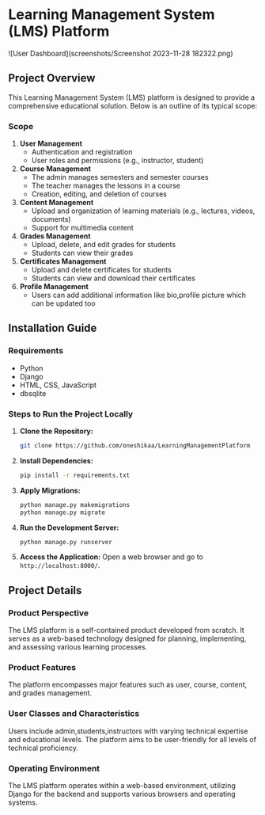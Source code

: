 # Learning Management System (LMS) Platform

![User Dashboard](screenshots/Screenshot 2023-11-28 182322.png)


## Project Overview

This Learning Management System (LMS) platform is designed to provide a comprehensive educational solution. Below is an outline of its typical scope:

### Scope
1. **User Management**
    - Authentication and registration
    - User roles and permissions (e.g., instructor, student)
2. **Course Management**
    - The admin manages semesters and semester courses
    - The teacher manages the lessons in a course
    - Creation, editing, and deletion of courses
3. **Content Management**
    - Upload and organization of learning materials (e.g., lectures, videos, documents)
    - Support for multimedia content
4. **Grades Management**
    - Upload, delete, and edit grades for students
    - Students can view their grades
5. **Certificates Management**
   - Upload and delete certificates for students
   - Students can view and download their certificates
6. **Profile Management**
   - Users can add additional information like bio,profile picture which can be updated too

## Installation Guide

### Requirements
- Python
- Django
- HTML, CSS, JavaScript
- dbsqlite

### Steps to Run the Project Locally

1. **Clone the Repository:**
    ```bash
    git clone https://github.com/oneshikaa/LearningManagementPlatform
    ```

2. **Install Dependencies:**
    ```bash
    pip install -r requirements.txt
    ```

3. **Apply Migrations:**
    ```bash
    python manage.py makemigrations
    python manage.py migrate
    ```

4. **Run the Development Server:**
    ```bash
    python manage.py runserver
    ```

5. **Access the Application:**
    Open a web browser and go to `http://localhost:8000/`.

## Project Details

### Product Perspective
The LMS platform is a self-contained product developed from scratch. It serves as a web-based technology designed for planning, implementing, and assessing various learning processes.

### Product Features
The platform encompasses major features such as user, course, content, and grades management.

### User Classes and Characteristics
Users include admin,students,instructors with varying technical expertise and educational levels. The platform aims to be user-friendly for all levels of technical proficiency.

### Operating Environment
The LMS platform operates within a web-based environment, utilizing Django for the backend and supports various browsers and operating systems.

